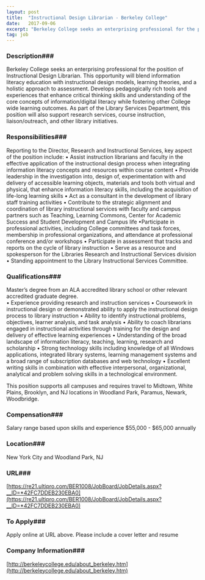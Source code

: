 ```yaml
---
layout: post
title:  "Instructional Design Librarian - Berkeley College"
date:   2017-09-06
excerpt: "Berkeley College seeks an enterprising professional for the position of Instructional Design Librarian. This opportunity will blend information literacy education with instructional design models, learning theories, and a holistic approach to assessment. Develops pedagogically rich tools and experiences that enhance critical thinking skills and understanding of the core concepts of..."
tag: job
---
```


### Description###

Berkeley College seeks an enterprising professional for the position of Instructional Design Librarian. This opportunity will blend information literacy education with instructional design models, learning theories, and a holistic approach to assessment. Develops pedagogically rich tools and experiences that enhance critical thinking skills and understanding of the core concepts of information/digital literacy while fostering other College wide learning outcomes. As part of the Library Services Department, this position will also support research services, course instruction, liaison/outreach, and other library initiatives.


### Responsibilities###

Reporting to the Director, Research and Instructional Services, key aspect of the position include:
• Assist instruction librarians and faculty in the effective application of the instructional design process when integrating information literacy concepts and resources within course content • Provide leadership in the investigation into, design of, experimentation with and delivery of accessible learning objects, materials and tools both virtual and physical, that enhance information literacy skills, including the acquisition of life-long learning skills • Act as a consultant in the development of library staff training activities • Contribute to the strategic alignment and coordination of library instructional services with faculty and campus partners such as Teaching, Learning Commons, Center for Academic Success and Student Development and Campus life •Participate in professional activities, including College committees and task forces, membership in professional organizations, and attendance at professional conference and/or workshops • Participate in assessment that tracks and reports on the cycle of library instruction • Serve as a resource and spokesperson for the Libraries Research and Instructional Services division • Standing appointment to the Library Instructional Services Committee.


### Qualifications###

Master’s degree from an ALA accredited library school or other relevant accredited graduate degree.  
• Experience providing research and instruction services
• Coursework in instructional design or demonstrated ability to apply the instructional design process to library instruction 
• Ability to identify instructional problems, objectives, learner analysis, and task analysis 
• Ability to coach librarians engaged in instructional activities through training for the design and delivery of effective learning experiences 
• Understanding of the broad landscape of information literacy, teaching, learning, research and scholarship 
• Strong technology skills including knowledge of all Windows applications, integrated library systems, learning management systems and a broad range of subscription databases and web technology 
• Excellent writing skills in combination with effective interpersonal, organizational, analytical and problem solving skills in a technological environment.

This position supports all campuses and requires travel to Midtown, White Plains, Brooklyn, and NJ locations in Woodland Park, Paramus, Newark, Woodbridge.



### Compensation###

Salary range based upon skills and experience $55,000 - $65,000 annually 


### Location###

New York City and Woodland Park, NJ


### URL###

  [https://re21.ultipro.com/BER1008/JobBoard/JobDetails.aspx?__ID=*42FC7DDEB230EBA0](https://re21.ultipro.com/BER1008/JobBoard/JobDetails.aspx?__ID=*42FC7DDEB230EBA0)

### To Apply###

Apply online at URL above.  Please include a cover letter and resume


### Company Information###

[http://berkeleycollege.edu/about_berkeley.htm](http://berkeleycollege.edu/about_berkeley.htm)



